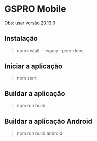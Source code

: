 # GSPRO Mobile

Obs: usar versão 20.13.0

## Instalação
> npm install --legacy--peer-deps
>
## Iniciar a aplicação
> npm start
>
## Buildar a aplicação
> npm run build
>
## Buildar a aplicação Android
> npm run build:android
